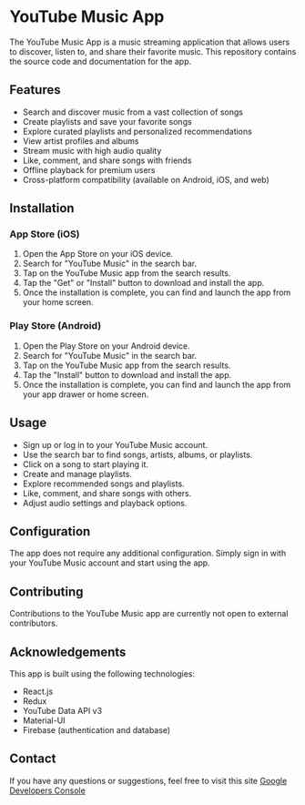 # YouTube Music App

The YouTube Music App is a music streaming application that allows users to discover, listen to, and share their favorite music. This repository contains the source code and documentation for the app.

## Features

- Search and discover music from a vast collection of songs
- Create playlists and save your favorite songs
- Explore curated playlists and personalized recommendations
- View artist profiles and albums
- Stream music with high audio quality
- Like, comment, and share songs with friends
- Offline playback for premium users
- Cross-platform compatibility (available on Android, iOS, and web)

## Installation

### App Store (iOS)

1. Open the App Store on your iOS device.
2. Search for "YouTube Music" in the search bar.
3. Tap on the YouTube Music app from the search results.
4. Tap the "Get" or "Install" button to download and install the app.
5. Once the installation is complete, you can find and launch the app from your home screen.

### Play Store (Android)

1. Open the Play Store on your Android device.
2. Search for "YouTube Music" in the search bar.
3. Tap on the YouTube Music app from the search results.
4. Tap the "Install" button to download and install the app.
5. Once the installation is complete, you can find and launch the app from your app drawer or home screen.

## Usage

- Sign up or log in to your YouTube Music account.
- Use the search bar to find songs, artists, albums, or playlists.
- Click on a song to start playing it.
- Create and manage playlists.
- Explore recommended songs and playlists.
- Like, comment, and share songs with others.
- Adjust audio settings and playback options.

## Configuration

The app does not require any additional configuration. Simply sign in with your YouTube Music account and start using the app.

## Contributing

Contributions to the YouTube Music app are currently not open to external contributors.

## Acknowledgements

This app is built using the following technologies:

- React.js
- Redux
- YouTube Data API v3
- Material-UI
- Firebase (authentication and database)

## Contact

If you have any questions or suggestions, feel free to visit this site [Google Developers Console](https://www.youtube.com/t/contact_us)